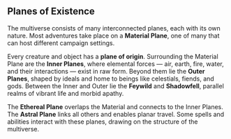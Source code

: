 ## Planes of Existence

The multiverse consists of many interconnected planes, each with its own nature.
Most adventures take place on a **Material Plane**, one of many that can host different campaign settings.

Every creature and object has a **plane of origin**.
Surrounding the Material Plane are the **Inner Planes**, where elemental forces — air, earth, fire, water, and their interactions — exist in raw form.
Beyond them lie the **Outer Planes**, shaped by ideals and home to beings like celestials, fiends, and gods.
Between the Inner and Outer lie the **Feywild** and **Shadowfell**, parallel realms of vibrant life and morbid apathy.

The **Ethereal Plane** overlaps the Material and connects to the Inner Planes.
The **Astral Plane** links all others and enables planar travel.
Some spells and abilities interact with these planes, drawing on the structure of the multiverse.

